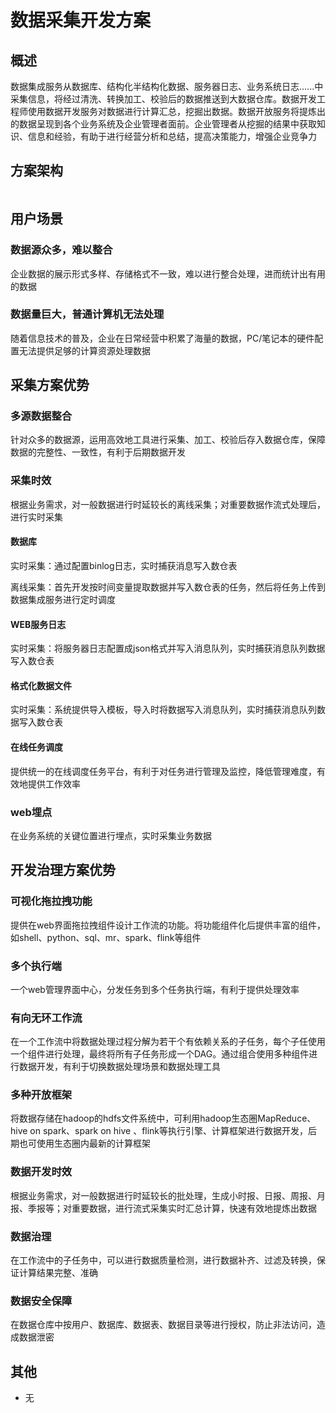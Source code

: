 # 数据采集开发方案

## 概述

数据集成服务从数据库、结构化半结构化数据、服务器日志、业务系统日志......中采集信息，将经过清洗、转换加工、校验后的数据推送到大数据仓库。数据开发工程师使用数据开发服务对数据进行计算汇总，挖掘出数据。数据开放服务将提炼出的数据呈现到各个业务系统及企业管理者面前。企业管理者从挖掘的结果中获取知识、信息和经验，有助于进行经营分析和总结，提高决策能力，增强企业竞争力

## 方案架构

<img :src="$withBase('/data/data-ckz.png')" style="width:70%" >

## 用户场景

### 数据源众多，难以整合

企业数据的展示形式多样、存储格式不一致，难以进行整合处理，进而统计出有用的数据

### 数据量巨大，普通计算机无法处理

随着信息技术的普及，企业在日常经营中积累了海量的数据，PC/笔记本的硬件配置无法提供足够的计算资源处理数据

## 采集方案优势

### 多源数据整合

针对众多的数据源，运用高效地工具进行采集、加工、校验后存入数据仓库，保障数据的完整性、一致性，有利于后期数据开发

### 采集时效

根据业务需求，对一般数据进行时延较长的离线采集；对重要数据作流式处理后，进行实时采集

#### 数据库

实时采集：通过配置binlog日志，实时捕获消息写入数仓表

离线采集：首先开发按时间变量提取数据并写入数仓表的任务，然后将任务上传到数据集成服务进行定时调度

####  WEB服务日志

实时采集：将服务器日志配置成json格式并写入消息队列，实时捕获消息队列数据写入数仓表

#### 格式化数据文件

实时采集：系统提供导入模板，导入时将数据写入消息队列，实时捕获消息队列数据写入数仓表

#### 在线任务调度

提供统一的在线调度任务平台，有利于对任务进行管理及监控，降低管理难度，有效地提供工作效率

### web埋点

在业务系统的关键位置进行埋点，实时采集业务数据

## 开发治理方案优势

### 可视化拖拉拽功能

提供在web界面拖拉拽组件设计工作流的功能。将功能组件化后提供丰富的组件，如shell、python、sql、mr、spark、flink等组件

### 多个执行端

一个web管理界面中心，分发任务到多个任务执行端，有利于提供处理效率

### 有向无环工作流

在一个工作流中将数据处理过程分解为若干个有依赖关系的子任务，每个子任使用一个组件进行处理，最终将所有子任务形成一个DAG。通过组合使用多种组件进行数据开发，有利于切换数据处理场景和数据处理工具

### 多种开放框架

将数据存储在hadoop的hdfs文件系统中，可利用hadoop生态圈MapReduce、hive on spark、spark on hive 、flink等执行引擎、计算框架进行数据开发，后期也可使用生态圈内最新的计算框架

### 数据开发时效

根据业务需求，对一般数据进行时延较长的批处理，生成小时报、日报、周报、月报、季报等；对重要数据，进行流式采集实时汇总计算，快速有效地提炼出数据

### 数据治理

在工作流中的子任务中，可以进行数据质量检测，进行数据补齐、过滤及转换，保证计算结果完整、准确

### 数据安全保障

在数据仓库中按用户、数据库、数据表、数据目录等进行授权，防止非法访问，造成数据泄密

## 其他

- 无
